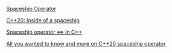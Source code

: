 [Spaceship Operator](https://blog.tartanllama.xyz/spaceship-operator/)

[C++20: Inside of a spaceship](https://andreasfertig.blog/2020/06/cpp20-inside-of-a-spaceship/)

[Spaceship operator <=> in C++](https://iq.opengenus.org/spaceship-operator-cpp/)

[All you wanted to know and more on C++20 spaceship operator](https://www.youtube.com/watch?v=gRuOwhUx2SQ&t=2s)
